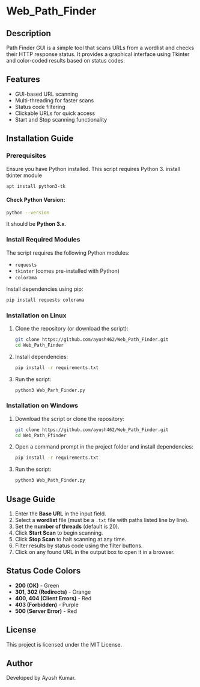 # Web_Path_Finder


## Description
Path Finder GUI is a simple tool that scans URLs from a wordlist and checks their HTTP response status. It provides a graphical interface using Tkinter and color-coded results based on status codes.

## Features
- GUI-based URL scanning
- Multi-threading for faster scans
- Status code filtering
- Clickable URLs for quick access
- Start and Stop scanning functionality

## Installation Guide

### Prerequisites
Ensure you have Python installed. This script requires Python 3.
install tkinter module 
```sh
apt install python3-tk
```

#### Check Python Version:
```sh
python --version
```
It should be **Python 3.x**.

### Install Required Modules
The script requires the following Python modules:
- `requests`
- `tkinter` (comes pre-installed with Python)
- `colorama`

Install dependencies using pip:
```sh
pip install requests colorama
```

### Installation on Linux
1. Clone the repository (or download the script):
   ```sh
   git clone https://github.com/ayush462/Web_Path_Finder.git
   cd Web_Path_Finder
   ```
2. Install dependencies:
   ```sh
   pip install -r requirements.txt
   ```
3. Run the script:
   ```sh
   python3 Web_Parh_Finder.py
   ```

### Installation on Windows
1. Download the script or clone the repository:
   ```sh
   git clone https://github.com/ayush462/Web_Path_Finder.git
   cd Web_Path_Ffinder
   ```
2. Open a command prompt in the project folder and install dependencies:
   ```sh
   pip install -r requirements.txt
   ```
3. Run the script:
   ```sh
   python3 Web_Path_Finder.py
   ```

## Usage Guide
1. Enter the **Base URL** in the input field.
2. Select a **wordlist** file (must be a `.txt` file with paths listed line by line).
3. Set the **number of threads** (default is 20).
4. Click **Start Scan** to begin scanning.
5. Click **Stop Scan** to halt scanning at any time.
6. Filter results by status code using the filter buttons.
7. Click on any found URL in the output box to open it in a browser.

## Status Code Colors
- **200 (OK)** - Green
- **301, 302 (Redirects)** - Orange
- **400, 404 (Client Errors)** - Red
- **403 (Forbidden)** - Purple
- **500 (Server Error)** - Red

## License
This project is licensed under the MIT License.

## Author
Developed by Ayush Kumar.

